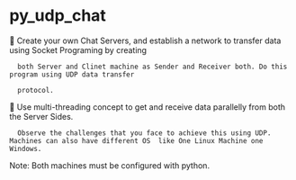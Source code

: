 # py_udp_chat

🔅 Create your own Chat Servers, and establish a network to transfer data using Socket Programing by creating 

      both Server and Clinet machine as Sender and Receiver both. Do this program using UDP data transfer 

      protocol.



🔅 Use multi-threading concept to get and receive data parallelly from both the Server Sides. 

      Observe the challenges that you face to achieve this using UDP. Machines can also have different OS  like One Linux Machine one Windows. 

Note: Both machines must be configured with python. 

